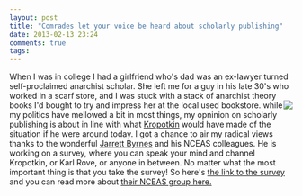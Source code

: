 ```yaml
---
layout: post
title: "Comrades let your voice be heard about scholarly publishing"
date: 2013-02-13 23:24
comments: true
tags: 
---
```


When I was in college I had a girlfriend who's dad was an ex-lawyer turned self-proclaimed anarchist scholar.  She left me for a guy in his late 30's who worked in a scarf store, and I was stuck with a stack of anarchist theory books I'd bought to try and impress her at the local used bookstore. <img style="float:right" src="http://www.iwise.com/authorIcons/9555/Peter%20Kropotkin_128x128.png" />  while my politics have mellowed a bit in most things, my opninion on scholarly publishing is about in line with what [Kropotkin](http://en.wikipedia.org/wiki/Peter_Kropotkin) would have made of the situation if he were around today. <!-- more --> I got a chance to air my radical views thanks to the wonderful [Jarrett Byrnes](http://www.jarrettbyrnes.info/) and his NCEAS colleagues.  He is working on a survey, where you can speak your mind and channel Kropotkin, or Karl Rove, or anyone in between.  No matter what the most important thing is that you take the survey!  So here's [the link to the survey](http://bit.ly/eebpublishing) and you can read more about [their NCEAS group here.](http://openpub.nceas.ucsb.edu/2013/01/24/surveying-opinions-on-scholarly-publishing-in-eeb/)

